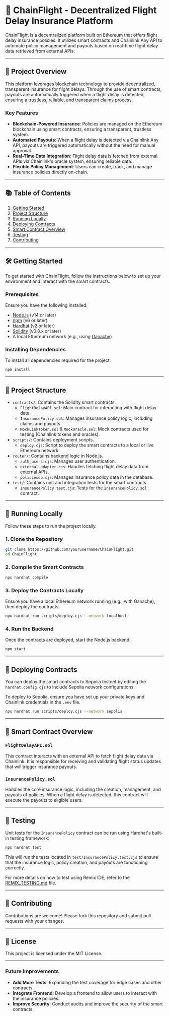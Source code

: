 
# 🚀 ChainFlight - Decentralized Flight Delay Insurance Platform

ChainFlight is a decentralized platform built on Ethereum that offers flight delay insurance policies. It utilizes smart contracts and Chainlink Any API to automate policy management and payouts based on real-time flight delay data retrieved from external APIs.

---

## 📄 Project Overview

This platform leverages blockchain technology to provide decentralized, transparent insurance for flight delays. Through the use of smart contracts, payouts are automatically triggered when a flight delay is detected, ensuring a trustless, reliable, and transparent claims process.

### Key Features

- **Blockchain-Powered Insurance**: Policies are managed on the Ethereum blockchain using smart contracts, ensuring a transparent, trustless system.
- **Automated Payouts**: When a flight delay is detected via Chainlink Any API, payouts are triggered automatically without the need for manual approval.
- **Real-Time Data Integration**: Flight delay data is fetched from external APIs via Chainlink's oracle system, ensuring reliable data.
- **Flexible Policy Management**: Users can create, track, and manage insurance policies directly on-chain.

---

## 📚 Table of Contents

1. [Getting Started](#getting-started)
2. [Project Structure](#project-structure)
3. [Running Locally](#running-locally)
4. [Deploying Contracts](#deploying-contracts)
5. [Smart Contract Overview](#smart-contract-overview)
6. [Testing](#testing)
7. [Contributing](#contributing)

---

## 🛠️ Getting Started

To get started with ChainFlight, follow the instructions below to set up your environment and interact with the smart contracts.

### Prerequisites

Ensure you have the following installed:

- [Node.js](https://nodejs.org/) (v14 or later)
- [npm](https://www.npmjs.com/) (v6 or later)
- [Hardhat](https://hardhat.org/) (v2 or later)
- [Solidity](https://soliditylang.org/) (v0.8.x or later)
- A local Ethereum network (e.g., using [Ganache](https://www.trufflesuite.com/ganache))

### Installing Dependencies

To install all dependencies required for the project:

```bash
npm install
```

---

## 📂 Project Structure

- `contracts/`: Contains the Solidity smart contracts.
  - `FlightDelayAPI.sol`: Main contract for interacting with flight delay data.
  - `InsurancePolicy.sol`: Manages insurance policy logic, including claims and payouts.
  - `MockLinkToken.sol` & `MockOracle.sol`: Mock contracts used for testing (Chainlink tokens and oracles).
- `scripts/`: Contains deployment scripts.
  - `deploy.cjs`: Script to deploy the smart contracts to a local or live Ethereum network.
- `router/`: Contains backend logic in Node.js.
  - `auth_users.cjs`: Manages user authentication.
  - `external-adapter.cjs`: Handles fetching flight delay data from external APIs.
  - `policiesdb.cjs`: Manages insurance policy data in the database.
- `test/`: Contains unit and integration tests for the smart contracts.
  - `InsurancePolicy.test.cjs`: Tests for the `InsurancePolicy.sol` contract.

---

## 🚀 Running Locally

Follow these steps to run the project locally.

### 1. Clone the Repository

```bash
git clone https://github.com/yourusername/ChainFlight.git
cd ChainFlight
```

### 2. Compile the Smart Contracts

```bash
npx hardhat compile
```

### 3. Deploy the Contracts Locally

Ensure you have a local Ethereum network running (e.g., with Ganache), then deploy the contracts:

```bash
npx hardhat run scripts/deploy.cjs --network localhost
```

### 4. Run the Backend

Once the contracts are deployed, start the Node.js backend:

```bash
npm start
```

---

## 📜 Deploying Contracts

You can deploy the smart contracts to Sepolia testnet by editing the `hardhat.config.cjs` to include Sepolia network configurations.

To deploy to Sepolia, ensure you have set up your private keys and Chainlink credentials in the `.env` file.

```bash
npx hardhat run scripts/deploy.cjs --network sepolia
```

---

## 🧠 Smart Contract Overview

### `FlightDelayAPI.sol`

This contract interacts with an external API to fetch flight delay data via Chainlink. It is responsible for receiving and validating flight status updates that will trigger insurance payouts.

### `InsurancePolicy.sol`

Handles the core insurance logic, including the creation, management, and payouts of policies. When a flight delay is detected, this contract will execute the payouts to eligible users.

---

## 🧪 Testing

Unit tests for the `InsurancePolicy` contract can be run using Hardhat's built-in testing framework:

```bash
npx hardhat test
```

This will run the tests located in `test/InsurancePolicy.test.cjs` to ensure that the insurance logic, policy creation, and payouts are functioning correctly.

For more details on how to test using Remix IDE, refer to the [REMIX_TESTING.md](REMIX_TESTING.md) file.

---

## 🤝 Contributing

Contributions are welcome! Please fork this repository and submit pull requests with your changes.

---

## 📄 License

This project is licensed under the MIT License.

---

### Future Improvements

- **Add More Tests**: Expanding the test coverage for edge cases and other contracts.
- **Integrate Frontend**: Develop a frontend to allow users to interact with the insurance policies.
- **Improve Security**: Conduct audits and improve the security of the smart contracts.
